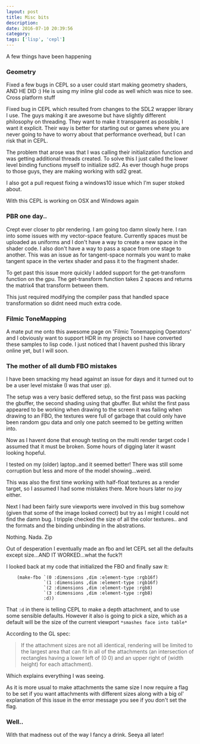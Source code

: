 ```yaml
---
layout: post
title: Misc bits
description:
date: 2016-07-10 20:39:56
category:
tags: ['lisp', 'cepl']
---
```


A few things have been happening

### Geometry

Fixed a few bugs in CEPL so a user could start making geometry shaders, AND HE DID :) He is using my inline glsl code as well which was nice to see.
Cross platform stuff

Fixed bug in CEPL which resulted from changes to the SDL2 wrapper library I use. The guys making it are awesome but have slightly different philosophy on threading. They want to make it transparent as possible, I want it explicit. Their way is better for starting out or games where you are never going to have to worry about that performance overhead, but I can risk that in CEPL.

The problem that arose was that I was calling their initialization function and was getting additional threads created. To solve this I just called the lower level binding functions myself to initialize sdl2. As ever though huge props to those guys, they are making working with sdl2 great.

I also got a pull request fixing a windows10 issue which I'm super stoked about.

With this CEPL is working on OSX and Windows again


### PBR one day..

Crept ever closer to pbr rendering. I am going too damn slowly here. I ran into some issues with my vector-space feature. Currently spaces must be uploaded as uniforms and I don't have a way to create a new space in the shader code. I also don't have a way to pass a space from one stage to another. This was an issue as for tangent-space normals you want to make tangent space in the vertex shader and pass it to the fragment shader.

To get past this issue more quickly I added support for the get-transform function on the gpu. The get-transform function takes 2 spaces and returns the matrix4 that transform between them.

This just required modifying the compiler pass that handled space transformation so didnt need much extra code.


### Filmic ToneMapping

A mate put me onto this awesome page on 'Filmic Tonemapping Operators' and I obviously want to support HDR in my projects so I have converted these samples to lisp code. I just noticed that I havent pushed this library online yet, but I will soon.


### The mother of all dumb FBO mistakes

I have been smacking my head against an issue for days and it turned out to be a user level mistake (I was that user :p).

The setup was a very basic deffered setup, so the first pass was packing the gbuffer, the second shading using that gbuffer. But whilst the first pass appeared to be working when drawing to the screen it was failing when drawing to an FBO, the textures were full of garbage that could only have been random gpu data and only one patch seemed to be getting written into.

Now as I havent done that enough testing on the multi render target code I assumed that it must be broken. Some hours of digging later it wasnt looking hopeful.

I tested on my (older) laptop..and it seemed better! There was still some corruption but less and more of the model showing...weird.

This was also the first time working with half-float textures as a render target, so I assumed I had some mistakes there. More hours later no joy either.

Next I had been fairly sure viewports were involved in this bug somehow (given that some of the image looked correct) but try as I might I could not find the damn bug. I tripple checked the size of all the color textures.. and the formats and the binding unbinding in the abstrations.

Nothing. Nada. Zip

Out of desperation I eventually made an fbo and let CEPL set all the defaults except size...AND IT WORKED...what the fuck?!

I looked back at my code that initialized the FBO and finally saw it:

```
    (make-fbo `(0 :dimensions ,dim :element-type :rgb16f)
              `(1 :dimensions ,dim :element-type :rgb16f)
              `(2 :dimensions ,dim :element-type :rgb8)
              `(3 :dimensions ,dim :element-type :rgb8)
              :d))
```

That `:d` in there is telling CEPL to make a depth attachment, and to use some sensible defaults. However it also is going to pick a size, which as a default will be the size of the current viewport `*smashes face into table*`

According to the GL spec:

> If the attachment sizes are not all identical, rendering will
> be limited to the largest area that can fit in all of the
> attachments (an intersection of rectangles having a lower left
> of (0 0) and an upper right of (width height) for each attachment).

Which explains everything I was seeing.

As it is more usual to make attachments the same size I now require a flag to be set if you want attachments with different sizes along with a big ol' explanation of this issue in the error message you see if you don't set the flag.


### Well..

With that madness out of the way I fancy a drink. Seeya all later!
